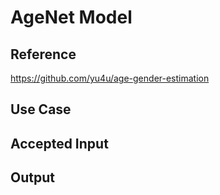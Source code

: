 # AgeNet Model #

## Reference ##

https://github.com/yu4u/age-gender-estimation

## Use Case ##

## Accepted Input ##

## Output ##